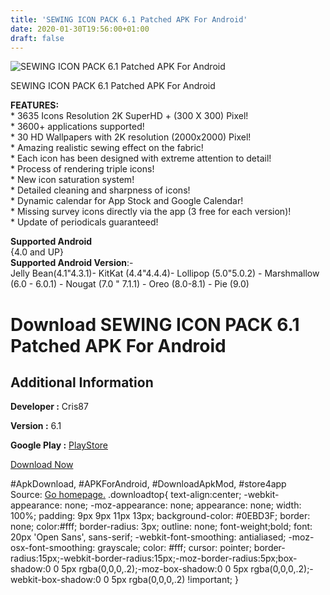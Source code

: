 ```yaml
---
title: 'SEWING ICON PACK 6.1 Patched APK For Android'
date: 2020-01-30T19:56:00+01:00
draft: false
---
```


![SEWING ICON PACK 6.1 Patched APK For Android](https://i2.wp.com/apkhome.net/wp-content/uploads/2020/01/SEWING-ICON-PACK-6.1-Patched.png "SEWING ICON PACK 6.1 Patched APK For Android")

  

SEWING ICON PACK 6.1 Patched APK For Android

**FEATURES:**  
\* 3635 Icons Resolution 2K SuperHD + (300 X 300) Pixel!  
\* 3600+ applications supported!  
\* 30 HD Wallpapers with 2K resolution (2000x2000) Pixel!  
\* Amazing realistic sewing effect on the fabric!  
\* Each icon has been designed with extreme attention to detail!  
\* Process of rendering triple icons!  
\* New icon saturation system!  
\* Detailed cleaning and sharpness of icons!  
\* Dynamic calendar for App Stock and Google Calendar!  
\* Missing survey icons directly via the app (3 free for each version)!  
\* Update of periodicals guaranteed!

**Supported Android**  
{4.0 and UP}  
**Supported Android Version**:-  
Jelly Bean(4.1"4.3.1)- KitKat (4.4"4.4.4)- Lollipop (5.0"5.0.2) - Marshmallow (6.0 - 6.0.1) - Nougat (7.0 " 7.1.1) - Oreo (8.0-8.1) - Pie (9.0)

Download SEWING ICON PACK 6.1 Patched APK For Android
=====================================================

Additional Information
----------------------

**Developer :** Cris87

**Version :** 6.1

**Google Play :** [PlayStore](https://play.google.com/store/apps/details?id=com.cris87.sewing)

  

[Download Now](https://store4app.co/post/sewing-icon-pack-6-1-patched-apk-for-android_1580407261)

  
#ApkDownload, #APKForAndroid, #DownloadApkMod, #store4app  
Source: [Go homepage.](https://store4app.co/post/sewing-icon-pack-6-1-patched-apk-for-android_1580407261) .downloadtop{ text-align:center; -webkit-appearance: none; -moz-appearance: none; appearance: none; width: 100%; padding: 9px 9px 11px 13px; background-color: #0EBD3F; border: none; color:#fff; border-radius: 3px; outline: none; font-weight;bold; font: 20px 'Open Sans', sans-serif; -webkit-font-smoothing: antialiased; -moz-osx-font-smoothing: grayscale; color: #fff; cursor: pointer; border-radius:15px;-webkit-border-radius:15px;-moz-border-radius:5px;box-shadow:0 0 5px rgba(0,0,0,.2);-moz-box-shadow:0 0 5px rgba(0,0,0,.2);-webkit-box-shadow:0 0 5px rgba(0,0,0,.2) !important; }